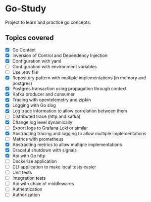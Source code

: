 # Go-Study

Project to learn and practice go concepts.

## Topics covered

- [x] Go Context
- [x] Inversion of Control and Dependency Injection
- [x] Configuration with yaml
- [ ] Configuration with environment variables
- [ ] Use .env file
- [x] Repository pattern with multiple implementations (in memory and postgres)
- [x] Postgres transaction using propagation through context
- [x] Kafka producer and consumer
- [x] Tracing with opentelemetry and zipkin
- [x] Logging with Go slog
- [x] Log trace information to allow correlation between them
- [ ] Distributed trace (http and kafka)
- [x] Change log level dynamically
- [ ] Export logs to Grafana Loki or similar
- [x] Abstracting tracing and logging to allow multiple implementations
- [ ] Metrics with prometheus
- [x] Abstracting metrics to allow multiple implementations
- [x] Graceful shutdown with signals
- [x] Api with Go http
- [ ] Dockerize application
- [ ] CLI application to make local tests easier
- [ ] Unit tests
- [ ] Integration tests
- [ ] Api with chain of middlewares
- [ ] Authentication
- [ ] Authorization
